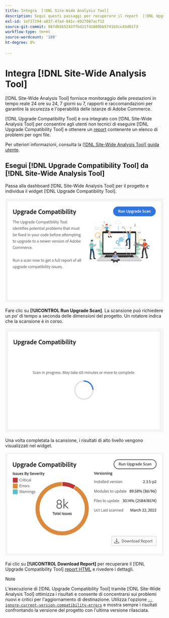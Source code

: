```yaml
---
title: Integra  [!DNL Site-Wide Analysis Tool]
description: Segui questi passaggi per recuperare il report  [!DNL Upgrade Compatibility Tool]  dal dashboard  [!DNL Site-Wide Analysis Tool]  nel tuo progetto Adobe Commerce.
exl-id: 1ef37294-a837-47a4-841c-4027087acf12
source-git-commit: 987d65b52437fbd21f41600bb5741b3cc43d01f3
workflow-type: tm+mt
source-wordcount: '189'
ht-degree: 0%

---
```


# Integra [!DNL Site-Wide Analysis Tool]

[!DNL Site-Wide Analysis Tool] fornisce monitoraggio delle prestazioni in tempo reale 24 ore su 24, 7 giorni su 7, rapporti e raccomandazioni per garantire la sicurezza e l&#39;operabilità delle istanze di Adobe Commerce.

[!DNL Upgrade Compatibility Tool] è ora integrato con [!DNL Site-Wide Analysis Tool] per consentire agli utenti non tecnici di eseguire [!DNL Upgrade Compatibility Tool] e ottenere un [report](../upgrade-compatibility-tool/reports.md) contenente un elenco di problemi per ogni file.

Per ulteriori informazioni, consulta la [[!DNL Site-Wide Analysis Tool] guida utente](https://experienceleague.adobe.com/en/docs/commerce-operations/tools/site-wide-analysis-tool/access).

## Esegui [!DNL Upgrade Compatibility Tool] da [!DNL Site-Wide Analysis Tool]

Passa alla dashboard [!DNL Site-Wide Analysis Tool] per il progetto e individua il widget [!DNL Upgrade Compatibility Tool].

![Widget SWAT UCT - Iniziale](../../assets/upgrade-guide/uct-swat-initial.png)

Fare clic su **[!UICONTROL Run Upgrade Scan]**. La scansione può richiedere un po’ di tempo a seconda delle dimensioni del progetto. Un rotatore indica che la scansione è in corso.

![Widget SWAT UCT - In corso](../../assets/upgrade-guide/uct-swat-progress.png)

Una volta completata la scansione, i risultati di alto livello vengono visualizzati nel widget.

![Widget SWAT UCT - Risultati](../../assets/upgrade-guide/uct-swat-results.png)

Fai clic su **[!UICONTROL Download Report]** per recuperare il [!DNL Upgrade Compatibility Tool] [report HTML](../upgrade-compatibility-tool/reports.md#html-report) e rivedere i dettagli.


>[!NOTE]
>
> L&#39;esecuzione di [!DNL Upgrade Compatibility Tool] tramite [!DNL Site-Wide Analysis Tool] ottimizza i risultati e consente di concentrarsi sui problemi nuovi e critici per l&#39;aggiornamento di destinazione. Utilizza l&#39;opzione [`--ignore-current-version-compatibility-errors`](run.md#optimize-your-results) e mostra sempre i risultati confrontando la versione del progetto con l&#39;ultima versione rilasciata.
